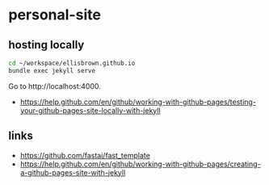 # personal-site



## hosting locally
```bash
cd ~/workspace/ellisbrown.github.io
bundle exec jekyll serve
```
Go to http://localhost:4000.
* https://help.github.com/en/github/working-with-github-pages/testing-your-github-pages-site-locally-with-jekyll

## links
* https://github.com/fastai/fast_template
* https://help.github.com/en/github/working-with-github-pages/creating-a-github-pages-site-with-jekyll
